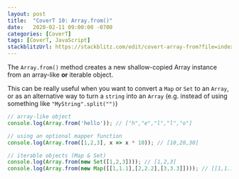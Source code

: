 ```yaml
---
layout: post
title:  "CoverT 10: Array.from()"
date:   2020-02-11 09:00:00 -0700
categories: [CoverT]
tags: [CoverT, JavaScript]
stackblitzUrl: https://stackblitz.com/edit/covert-array-from?file=index.js
---
```


The `Array.from()` method creates a new shallow-copied Array instance from an array-like **or** iterable object.

This can be really useful when you want to convert a `Map` or `Set` to an `Array`, or as an alternative way to turn a `string` into an `Array` (e.g. instead of using something like `"MyString".split("")`)

```javascript
// array-like object
console.log(Array.from('hello')); // ["h","e","l","l","o"]

// using an optional mapper function
console.log(Array.from([1,2,3], x => x * 10)); // [10,20,30]

// iterable objects (Map & Set)
console.log(Array.from(new Set([1,2,3]))); // [1,2,3]
console.log(Array.from(new Map([[1,1.1],[2,2.2],[3,3.3]]))); // [[1,1.1],[2,2.2],[3,3.3]]
```
